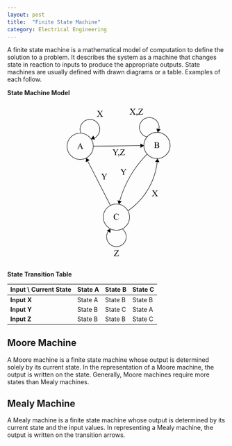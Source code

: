 ```yaml
---
layout: post
title:  "Finite State Machine"
category: Electrical Engineering
---
```


A finite state machine is a mathematical model of computation to
define the solution to a problem. It describes the system as a
machine that changes state in reaction to inputs to produce the
appropriate outputs. State machines are usually defined with drawn
diagrams or a table. Examples of each follow.

**State Machine Model**

<p style="text-align: center"><img src="/assets/kb/fsm.png" width="300px"/></p>

**State Transition Table**

| Input \ Current State | State A | State B | State C |
| --------------------- | ------- | ------- | ------- |
| **Input X**           | State A | State B | State B |
| **Input Y**           | State B | State C | State A |
| **Input Z**           | State B | State B | State C |

## Moore Machine
A Moore machine is a finite state machine whose output is determined
solely by its current state. In the representation of a Moore machine,
the output is written on the state. Generally, Moore machines require
more states than Mealy machines.

## Mealy Machine
A Mealy machine is a finite state machine whose output is determined
by its current state and the input values. In representing a Mealy machine,
the output is written on the transition arrows.
